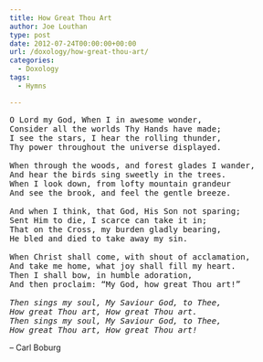 ```yaml
---
title: How Great Thou Art
author: Joe Louthan
type: post
date: 2012-07-24T00:00:00+00:00
url: /doxology/how-great-thou-art/
categories:
  - Doxology
tags:
  - Hymns

---
```

<pre>O Lord my God, When I in awesome wonder,
Consider all the worlds Thy Hands have made;
I see the stars, I hear the rolling thunder,
Thy power throughout the universe displayed.

When through the woods, and forest glades I wander,
And hear the birds sing sweetly in the trees.
When I look down, from lofty mountain grandeur
And see the brook, and feel the gentle breeze.

And when I think, that God, His Son not sparing;
Sent Him to die, I scarce can take it in;
That on the Cross, my burden gladly bearing,
He bled and died to take away my sin.

When Christ shall come, with shout of acclamation,
And take me home, what joy shall fill my heart.
Then I shall bow, in humble adoration,
And then proclaim: “My God, how great Thou art!”

<em>Then sings my soul, My Saviour God, to Thee,
How great Thou art, How great Thou art.
Then sings my soul, My Saviour God, to Thee,
How great Thou art, How great Thou art!</em></pre>

&#8211; Carl Boburg